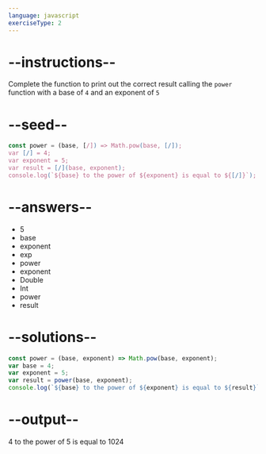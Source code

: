 ```yaml
---
language: javascript
exerciseType: 2
---
```


# --instructions--

Complete the function to print out the correct result calling the `power` function with a base of `4` and an exponent of `5`

# --seed--

```javascript
const power = (base, [/]) => Math.pow(base, [/]);
var [/] = 4;
var exponent = 5;
var result = [/](base, exponent);
console.log(`${base} to the power of ${exponent} is equal to ${[/]}`);
```

# --answers--

- 5
- base
- exponent
- exp
- power
- exponent
- Double
- Int
- power
- result

# --solutions--

```javascript
const power = (base, exponent) => Math.pow(base, exponent);
var base = 4;
var exponent = 5;
var result = power(base, exponent);
console.log(`${base} to the power of ${exponent} is equal to ${result}`);
```

# --output--

4 to the power of 5 is equal to 1024
